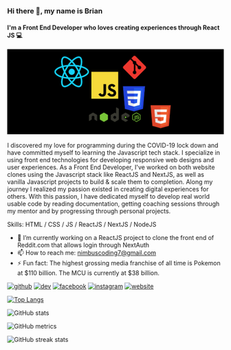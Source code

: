 ### Hi there 👋, my name is Brian
#### I'm a Front End Developer who loves creating experiences through React JS 💻 
<img src='/banner.png'>

I discovered my love for programming during the COVID-19 lock down and have committed myself to learning the Javascript tech stack. I specialize in using front end technologies for developing responsive web designs and user experiences. As a Front End Developer, I've worked on both website clones using the Javascript stack like ReactJS and NextJS, as well as vanilla Javascript projects to build & scale them to completion. Along my journey I realized my passion existed in creating digital experiences for others. With this passion, I have dedicated myself to develop real world usable code by reading documentation, getting coaching sessions through my mentor and by progressing through personal projects.

Skills: HTML / CSS / JS / ReactJS / NextJS / NodeJS 

- 🔭 I’m currently working on a ReactJS project to clone the front end of Reddit.com that allows login through NextAuth
- 📫 How to reach me: nimbuscoding7@gmail.com
- ⚡ Fun fact: The highest grossing media franchise of all time is Pokemon at $110 billion. The MCU is currently at $38 billion. 


[<img src='https://cdn.jsdelivr.net/npm/simple-icons@3.0.1/icons/github.svg' alt='github' height='40'>](https://github.com/bspence205)  [<img src='https://cdn.jsdelivr.net/npm/simple-icons@3.0.1/icons/dev-dot-to.svg' alt='dev' height='40'>](https://dev.to/bspence205)  [<img src='https://cdn.jsdelivr.net/npm/simple-icons@3.0.1/icons/facebook.svg' alt='facebook' height='40'>](https://www.facebook.com/brian.spencer.9828)  [<img src='https://cdn.jsdelivr.net/npm/simple-icons@3.0.1/icons/instagram.svg' alt='instagram' height='40'>](https://www.instagram.com/nimbuscoding/)  [<img src='https://cdn.jsdelivr.net/npm/simple-icons@3.0.1/icons/icloud.svg' alt='website' height='40'>](https://upbeat-sammet-d2ce24.netlify.app)  

[![Top Langs](https://github-readme-stats.vercel.app/api/top-langs/?username=bspence205)](https://github.com/anuraghazra/github-readme-stats)

![GitHub stats](https://github-readme-stats.vercel.app/api?username=bspence205&show_icons=true&count_private=true)  

![GitHub metrics](https://metrics.lecoq.io/bspence205)  

![GitHub streak stats](https://github-readme-streak-stats.herokuapp.com/?user=bspence205)  

